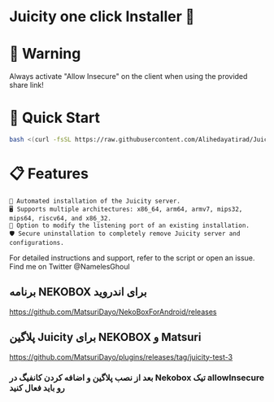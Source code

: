# Juicity one click Installer 🚀

# 🚨 Warning

Always activate "Allow Insecure" on the client when using the provided share link!


# 🚀 Quick Start

```bash
bash <(curl -fsSL https://raw.githubusercontent.com/Alihedayatirad/Juicity-Installer/main/juicity-installer.sh)

```

# 📋 Features

    🔧 Automated installation of the Juicity server.
    🖥️ Supports multiple architectures: x86_64, arm64, armv7, mips32, mips64, riscv64, and x86_32.
    🔄 Option to modify the listening port of an existing installation.
    🛡️ Secure uninstallation to completely remove Juicity server and configurations.

For detailed instructions and support, refer to the script or open an issue.
Find me on Twitter @NamelesGhoul

## برنامه NEKOBOX برای اندروید
https://github.com/MatsuriDayo/NekoBoxForAndroid/releases

## پلاگین Juicity برای NEKOBOX و Matsuri
https://github.com/MatsuriDayo/plugins/releases/tag/juicity-test-3

### بعد از نصب پلاگین و اضافه کردن کانفیگ در Nekobox تیک allowInsecure رو باید فعال کنید
